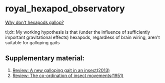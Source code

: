 # royal_hexapod_observatory
[Why don't hexapods gallop?](https://paulispace.com/robotics/2018/10/21/hexapods.html)

tl;dr: My working hypothesis is that (under the influence of sufficiently important gravitational
effects) hexapods, regardless of brain wiring, aren't suitable for galloping gaits


## Supplementary material:
1. [Review: A new galloping gait in an insect(2013)](https://paulispace.com/robotics/2018/10/23/beetles.html)
2. [Review: The co-ordination of insect movements(1951)](https://paulispace.com/robotics/2018/10/23/insects.html)
